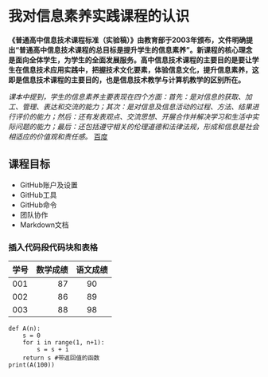 # 我对信息素养实践课程的认识    
**《普通高中信息技术课程标准（实验稿）》由教育部于2003年颁布，文件明确提出“普通高中信息技术课程的总目标是提升学生的信息素养”。新课程的核心理念是面向全体学生，为学生的全面发展服务。高中信息技术课程的主要目的是要让学生在信息技术应用实践中，把握技术文化要素，体验信息文化，提升信息素养，这即是信息技术课程的主要目的，也是信息技术教学与计算机教学的区别所在。**

*课本中提到，学生的信息素养主要表现在四个方面：首先：是对信息的获取、加工、管理、表达和交流的能力；其次：是对信息及信息活动的过程、方法、结果进行评价的能力；然后：还有发表观点、交流思想、开展合作并解决学习和生活中实际问题的能力；最后：还包括遵守相关的伦理道德和法律法规，形成和信息是社会相适应的价值观和责任感。* [百度](https://www.baidu.com/?tn=&ch=4)  
## 课程目标  
* GitHub账户及设置
* GitHub工具
* GitHub命令
* 团队协作
* Markdown文档  
### 插入代码段代码块和表格
| 学号 | 数学成绩 | 语文成绩 |
| :--- | -------: | :------: |
| 001  |       87 |    90    |
| 002  |       86 |    89    |
| 003  |       88 |    98    |
```
def A(n):
    s = 0
    for i in range(1, n+1):
        s = s + i
    return s #带返回值的函数
print(A(100))
```
